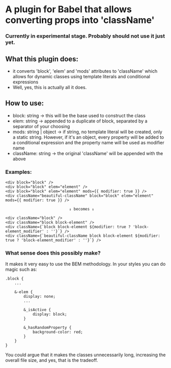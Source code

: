 # A plugin for Babel that allows converting props into 'className'
### Currently in experimental stage. Probably should not use it just yet.

## What this plugin does:
- it converts 'block', 'elem' and 'mods' attributes to 'className' which allows for dynamic classes using template literals and conditional expressions
- Well, yes, this is actually all it does.

## How to use:
- block: string → this will be the base used to construct the class
- elem:  string → appended to a duplicate of block, separated by a separator of your choosing
- mods:  string | object → if string, no template literal will be created, only a static string. However, if it's an object, every property will be added to a conditional expression and the property name will be used as modifier name
- className: string → the original 'className' will be appended with the above
### Examples:

    <div block="block" />
    <div block="block" elem="element" />
    <div block="block" elem="element" mods={{ modifier: true }} />
    <div className="beautiful-className" block="block" elem="element" mods={{ modifier: true }} />

                                ↓ becomes ↓

    <div className="block" />
    <div className="block block-element" />
    <div className={`block block-element ${modifier: true ? 'block-element_modifier' : ''}`} />
    <div className={`beautiful-className block block-element ${modifier: true ? 'block-element_modifier' : ''}`} />

### What sense does this possibly make?

It makes it very easy to use the BEM methodology.
In your styles you can do magic such as:

    .block {
        ...

        &-elem {
            display: none;
            ...

            &_isActive {
                display: block;
            }

            &_hasRandomProperty {
                background-color: red;
            }
        }
    }

You could argue that it makes the classes unnecessarily long, increasing the overall file size, and yes, that is the tradeoff.


